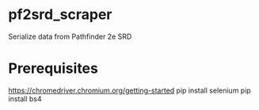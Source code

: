 # pf2srd_scraper
Serialize data from Pathfinder 2e SRD

# Prerequisites
https://chromedriver.chromium.org/getting-started
pip install selenium
pip install bs4
